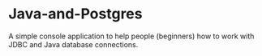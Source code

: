 # Java-and-Postgres
A simple console application to help people (beginners) how to work with JDBC and Java database connections.
